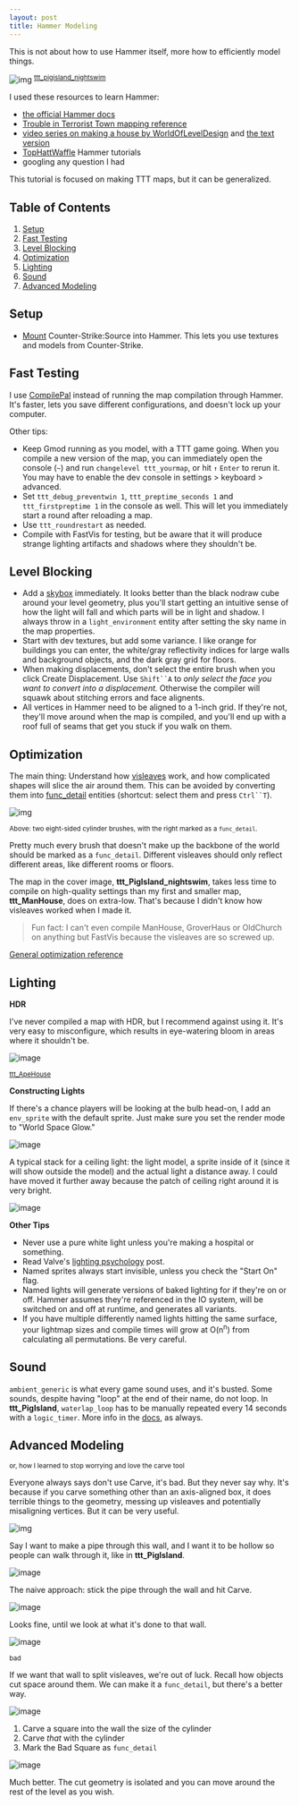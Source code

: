 ```yaml
---
layout: post
title: Hammer Modeling
---
```


This is not about how to use Hammer itself, more how to efficiently model things.

![img](https://64.media.tumblr.com/e12227b5c91676c0b3aeafe9d4738c68/3246a312a009689b-56/s1280x1920/cbf9b8abc0173ff7d8220968963fdb581c8e8a56.png)
<sup>[ttt_pigisland_nightswim](https://steamcommunity.com/sharedfiles/filedetails/?id=2840543180)</sup>

I used these resources to learn Hammer:
- [the official Hammer docs](https://developer.valvesoftware.com/wiki/Category:Level_Design)
- [Trouble in Terrorist Town mapping reference](https://www.troubleinterroristtown.com/development/mapping/)
- [video series on making a house by WorldOfLevelDesign](https://www.youtube.com/watch?app=desktop&v=6OOcD2iL_HU) and [the text version](https://www.worldofleveldesign.com/categories/csgo-tutorials/abandoned-house-workflow-part1-bsp.php)
- [TopHattWaffle](https://www.tophattwaffle.com/tutorials/) Hammer tutorials
- googling any question I had

This tutorial is focused on making TTT maps, but it can be generalized.

## Table of Contents
1. [Setup](#setup)
2. [Fast Testing](#fast-testing)
3. [Level Blocking](#level-blocking)
4. [Optimization](#optimization)
5. [Lighting](#lighting)
6. [Sound](#sound)
7. [Advanced Modeling](#advanced-modeling)

## Setup
- [Mount](https://steamcommunity.com/sharedfiles/filedetails/?id=810789180) Counter-Strike:Source into Hammer. This lets you use textures and models from Counter-Strike.

## Fast Testing
I use [CompilePal](https://github.com/ruarai/CompilePal) instead of running the map compilation through Hammer. It's faster, lets you save different configurations, and doesn't lock up your computer.

Other tips:
- Keep Gmod running as you model, with a TTT game going. When you compile a new version of the map, you can immediately open the console (`~`) and run `changelevel ttt_yourmap`, or hit `↑` `Enter` to rerun it. You may have to enable the dev console in settings > keyboard > advanced.
- Set `ttt_debug_preventwin 1`, `ttt_preptime_seconds 1` and `ttt_firstpreptime 1` in the console as well. This will let you immediately start a round after reloading a map.
- Use `ttt_roundrestart` as needed.
- Compile with FastVis for testing, but be aware that it will produce strange lighting artifacts and shadows where they shouldn't be.

## Level Blocking
- Add a [skybox](https://developer.valvesoftware.com/wiki/Skybox_(2D)) immediately. It looks better than the black nodraw cube around your level geometry, plus you'll start getting an intuitive sense of how the light will fall and which parts will be in light and shadow. I always throw in a `light_environment` entity after setting the sky name in the map properties.
- Start with dev textures, but add some variance. I like orange for buildings you can enter, the white/gray reflectivity indices for large walls and background objects, and the dark gray grid for floors.
- When making displacements, don't select the entire brush when you click Create Displacement. Use `Shift``A` to _only select the face you want to convert into a displacement._ Otherwise the compiler will squawk about stitching errors and face alignents.
- All vertices in Hammer need to be aligned to a 1-inch grid. If they're not, they'll move around when the map is compiled, and you'll end up with a roof full of seams that get you stuck if you walk on them.

## Optimization
The main thing: Understand how [visleaves](https://developer.valvesoftware.com/wiki/Visibility_optimization) work, and how complicated shapes will slice the air around them. This can be avoided by converting them into [func_detail](https://developer.valvesoftware.com/wiki/Func_detail) entities (shortcut: select them and press `Ctrl``T`).

![img](https://developer.valvesoftware.com/w/images/8/81/World-vs-detail.png)

<sup>Above: two eight-sided cylinder brushes, with the right marked as a `func_detail`.</sup>

Pretty much every brush that doesn't make up the backbone of the world should be marked as a `func_detail`. Different visleaves should only reflect different areas, like different rooms or floors. 

The map in the cover image, **ttt_PigIsland_nightswim**, takes less time to compile on high-quality settings than my first and smaller map, **ttt_ManHouse**, does on extra-low. That's because I didn't know how visleaves worked when I made it. 

> Fun fact: I can't even compile ManHouse, GroverHaus or OldChurch on anything but FastVis because the visleaves are so screwed up.

[General optimization reference](https://developer.valvesoftware.com/wiki/Optimization_(level_design))

## Lighting
**HDR**

I've never compiled a map with HDR, but I recommend against using it. It's very easy to misconfigure, which results in eye-watering bloom in areas where it shouldn't be.

![image](https://user-images.githubusercontent.com/11641991/181141178-1476a5e6-ed10-4d2c-9c65-92b69742dc89.png)

<sup>[ttt_ApeHouse](https://steamcommunity.com/sharedfiles/filedetails/?id=564110016)</sup>

**Constructing Lights**

If there's a chance players will be looking at the bulb head-on, I add an `env_sprite` with the default sprite. Just make sure you set the render mode to "World Space Glow."

![image](https://user-images.githubusercontent.com/11641991/181145711-e41ff460-4540-4de1-95c7-7b2fb48fec9b.png)

A typical stack for a ceiling light: the light model, a sprite inside of it (since it will show outside the model) and the actual light a distance away. I could have moved it further away because the patch of ceiling right around it is very bright.

![image](https://user-images.githubusercontent.com/11641991/181145982-24aac227-d73d-48c3-9650-2cf7563b9150.png)

**Other Tips**

- Never use a pure white light unless you're making a hospital or something.
- Read Valve's [lighting psychology](https://developer.valvesoftware.com/wiki/Intermediate_Lighting#Lighting_psychology) post.
- Named sprites always start invisible, unless you check the "Start On" flag.
- Named lights will generate versions of baked lighting for if they're on or off. Hammer assumes they're referenced in the IO system, will be switched on and off at runtime, and generates all variants.
- If you have multiple differently named lights hitting the same surface, your lightmap sizes and compile times will grow at O(n<sup>n</sup>) from calculating all permutations. Be very careful.

## Sound

`ambient_generic` is what every game sound uses, and it's busted. Some sounds, despite having "loop" at the end of their name, do not loop. In **ttt_PigIsland**, `waterlap_loop` has to be manually repeated every 14 seconds with a `logic_timer`. More info in the [docs](https://developer.valvesoftware.com/wiki/Ambient_generic), as always.


## Advanced Modeling

<sup>or, how I learned to stop worrying and love the carve tool</sup>

Everyone always says don't use Carve, it's bad. But they never say why. It's because if you carve something other than an axis-aligned box, it does terrible things to the geometry, messing up visleaves and potentially misaligning vertices. But it can be very useful.

![img](https://user-images.githubusercontent.com/11641991/181151559-75a9bc14-210b-4608-a39c-32c7ba4d1e35.png)

Say I want to make a pipe through this wall, and I want it to be hollow so people can walk through it, like in **ttt_PigIsland**.

![image](https://user-images.githubusercontent.com/11641991/181152443-0276b7b6-b813-4959-aad5-8ca03e4daa5d.png)

The naive approach: stick the pipe through the wall and hit Carve.

![image](https://user-images.githubusercontent.com/11641991/181152809-33e21f98-0ca5-4e2a-83fa-6a253c9dbb7c.png)

Looks fine, until we look at what it's done to that wall.

![image](https://user-images.githubusercontent.com/11641991/181152926-3873d4ad-98a2-4438-b1a8-7b6b31756f0a.png)

<sup>bad</sup>

If we want that wall to split visleaves, we're out of luck. Recall how objects cut space around them. We can make it a `func_detail`, but there's a better way.

![image](https://user-images.githubusercontent.com/11641991/181153429-43eaa250-f641-4bac-9181-a6cb00769847.png)

1. Carve a square into the wall the size of the cylinder
2. Carve _that_ with the cylinder
3. Mark the Bad Square as `func_detail`

![image](https://user-images.githubusercontent.com/11641991/181153467-ef464dad-225f-460c-bb99-d9b2706a3064.png)

Much better. The cut geometry is isolated and you can move around the rest of the level as you wish.
